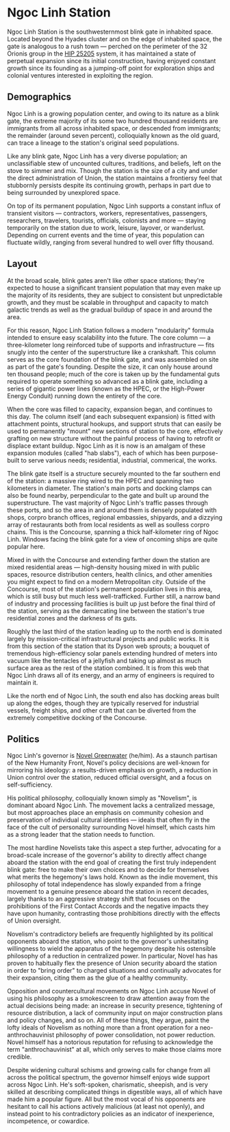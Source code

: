 # Ngoc Linh Station

Ngoc Linh Station is the southwesternmost blink gate in inhabited space. Located beyond the Hyades cluster and on the edge of inhabited space, the gate is analogous to a rush town — perched on the perimeter of the 32 Orionis group in the [HIP 25205](hip25205.md) system, it has maintained a state of perpetual expansion since its initial construction, having enjoyed constant growth since its founding as a jumping-off point for exploration ships and colonial ventures interested in exploiting the region.

## Demographics

Ngoc Linh is a growing population center, and owing to its nature as a blink gate, the extreme majority of its some two hundred thousand residents are immigrants from all across inhabited space, or descended from immigrants; the remainder (around seven percent), colloquially known as the old guard, can trace a lineage to the station's original seed populations.

Like any blink gate, Ngoc Linh has a very diverse population; an unclassifiable stew of uncounted cultures, traditions, and beliefs, left on the stove to simmer and mix. Though the station is the size of a city and under the direct administration of Union, the station maintains a frontiersy feel that stubbornly persists despite its continuing growth, perhaps in part due to being surrounded by unexplored space.

On top of its permanent population, Ngoc Linh supports a constant influx of transient visitors — contractors, workers, representatives, passengers, researchers, travelers, tourists, officials, colonists and more — staying temporarily on the station due to work, leisure, layover, or wanderlust. Depending on current events and the time of year, this population can fluctuate wildly, ranging from several hundred to well over fifty thousand.

## Layout

At the broad scale, blink gates aren't like other space stations; they're expected to house a significant transient population that may even make up the majority of its residents, they are subject to consistent but unpredictable growth, and they must be scalable in throughput and capacity to match galactic trends as well as the gradual buildup of space in and around the area.

For this reason, Ngoc Linh Station follows a modern "modularity" formula intended to ensure easy scalability into the future. The core column — a three-kilometer long reinforced tube of supports and infrastructure — fits snugly into the center of the superstructure like a crankshaft. This column serves as the core foundation of the blink gate, and was assembled on site as part of the gate's founding. Despite the size, it can only house around ten thousand people; much of the core is taken up by the fundamental guts required to operate something so advanced as a blink gate, including a series of gigantic power lines (known as the HPEC, or the High-Power Energy Conduit) running down the entirety of the core.

When the core was filled to capacity, expansion began, and continues to this day. The column itself (and each subsequent expansion) is fitted with attachment points, structural hookups, and support struts that can easily be used to permanently "mount" new sections of station to the core, effectively grafting on new structure without the painful process of having to retrofit or displace extant buildup. Ngoc Linh as it is now is an amalgam of these expansion modules (called "hab slabs"), each of which has been purpose-built to serve various needs; residential, industrial, commerical, the works.

The blink gate itself is a structure securely mounted to the far southern end of the station: a massive ring wired to the HPEC and spanning two kilometers in diameter. The station's main ports and docking clamps can also be found nearby, perpendicular to the gate and built up around the superstructure. The vast majority of Ngoc Linh's traffic passes through these ports, and so the area in and around them is densely populated with shops, corpro branch offices, regional embassies, shipyards, and a dizzying array of restaurants both from local residents as well as soulless corpro chains. This is the Concourse, spanning a thick half-kilometer ring of Ngoc Linh. Windows facing the blink gate for a view of oncoming ships are quite popular here.

Mixed in with the Concourse and extending farther down the station are mixed residential areas — high-density housing mixed in with public spaces, resource distribution centers, health clinics, and other amenities you might expect to find on a modern Metropolitan city. Outside of the Concourse, most of the station's permanent population lives in this area, which is still busy but much less well-trafficked. Further still, a narrow band of industry and processing facilities is built up just before the final third of the station, serving as the demarcating line between the station's true residential zones and the darkness of its guts.

Roughly the last third of the station leading up to the north end is dominated largely by mission-critical infrastructural projects and public works. It is from this section of the station that its Dyson web sprouts; a bouquet of tremendous high-efficiency solar panels extending hundred of meters into vacuum like the tentacles of a jellyfish and taking up almost as much surface area as the rest of the station combined. It is from this web that Ngoc Linh draws all of its energy, and an army of engineers is required to maintain it.

Like the north end of Ngoc Linh, the south end also has docking areas built up along the edges, though they are typically reserved for industrial vessels, freight ships, and other craft that can be diverted from the extremely competitive docking of the Concourse.

## Politics

Ngoc Linh's governor is [Novel Greenwater](act-1/people/novelists/novel.md) (he/him). As a staunch partisan of the New Humanity Front, Novel's policy decisions are well-known for mirroring his ideology: a results-driven emphasis on growth, a reduction in Union control over the station, reduced official oversight, and a focus on self-sufficiency.

His political philosophy, colloquially known simply as "Novelism", is dominant aboard Ngoc Linh. The movement lacks a centralized message, but most approaches place an emphasis on community cohesion and preservation of individual cultural identities — ideals that often fly in the face of the cult of personality surrounding Novel himself, which casts him as a strong leader that the station needs to function.

The most hardline Novelists take this aspect a step further, advocating for a broad-scale increase of the governor's ability to directly affect change aboard the station with the end goal of creating the first truly independent blink gate: free to make their own choices and to decide for themselves what merits the hegemony's laws hold. Known as the indie movement, this philosophy of total independence has slowly expanded from a fringe movement to a genuine presence aboard the station in recent decades, largely thanks to an aggressive strategy shift that focuses on the prohibitions of the First Contact Accords and the negative impacts they have upon humanity, contrasting those prohibitions directly with the effects of Union oversight.

Novelism's contradictory beliefs are frequently highlighted by its political opponents aboard the station, who point to the governor's unhesitating willingness to wield the apparatus of the hegemony despite his ostensible philosophy of a reduction in centralized power. In particular, Novel has has proven to habitually flex the presence of Union security aboard the station in order to "bring order" to charged situations and continually advocates for their expansion, citing them as the glue of a healthy community.

Opposition and countercultural movements on Ngoc Linh accuse Novel of using his philosophy as a smokescreen to draw attention away from the actual decisions being made: an increase in security presence, tightening of resource distribution, a lack of community input on major construction plans and policy changes, and so on. All of these things, they argue, paint the lofty ideals of Novelism as nothing more than a front operation for a neo-anthrochauvinist philosophy of power consolidation, not power reduction. Novel himself has a notorious reputation for refusing to acknowledge the term "anthrochauvinist" at all, which only serves to make those claims more credible.

Despite widening cultural schisms and growing calls for change from all across the political spectrum, the governor himself enjoys wide support across Ngoc Linh. He's soft-spoken, charismatic, sheepish, and is very skilled at describing complicated things in digestible ways, all of which have made him a popular figure. All but the most vocal of his opponents are hesitant to call his actions actively malicious (at least not openly), and instead point to his contradictory policies as an indicator of inexperience, incompetence, or cowardice.